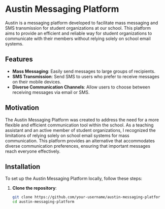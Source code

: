 # Austin Messaging Platform

Austin is a messaging platform developed to facilitate mass messaging and SMS transmission for student organizations at our school. This platform aims to provide an efficient and reliable way for student organizations to communicate with their members without relying solely on school email systems.

## Features

- **Mass Messaging**: Easily send messages to large groups of recipients.
- **SMS Transmission**: Send SMS to users who prefer to receive messages on their mobile devices.
- **Diverse Communication Channels**: Allow users to choose between receiving messages via email or SMS.

## Motivation

The Austin Messaging Platform was created to address the need for a more flexible and efficient communication tool within the school. As a teaching assistant and an active member of student organizations, I recognized the limitations of relying solely on school email systems for mass communication. This platform provides an alternative that accommodates diverse communication preferences, ensuring that important messages reach everyone effectively.


## Installation

To set up the Austin Messaging Platform locally, follow these steps:

1. **Clone the repository**:
   ```sh
   git clone https://github.com/your-username/austin-messaging-platform.git
   cd austin-messaging-platform
